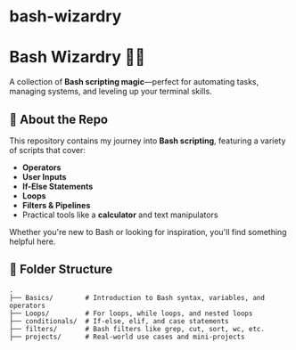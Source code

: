 # bash-wizardry
# Bash Wizardry 🧙‍♂️  
A collection of **Bash scripting magic**—perfect for automating tasks, managing systems, and leveling up your terminal skills.

## 🚀 About the Repo  
This repository contains my journey into **Bash scripting**, featuring a variety of scripts that cover:  
- **Operators**  
- **User Inputs**  
- **If-Else Statements**  
- **Loops**  
- **Filters & Pipelines**  
- Practical tools like a **calculator** and text manipulators  

Whether you're new to Bash or looking for inspiration, you'll find something helpful here.

## 📂 Folder Structure  
```plaintext
.
├── Basics/        # Introduction to Bash syntax, variables, and operators
├── Loops/         # For loops, while loops, and nested loops
├── conditionals/  # If-else, elif, and case statements
├── filters/       # Bash filters like grep, cut, sort, wc, etc.
├── projects/      # Real-world use cases and mini-projects
